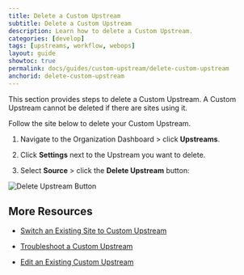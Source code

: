 ```yaml
---
title: Delete a Custom Upstream
subtitle: Delete a Custom Upstream
description: Learn how to delete a Custom Upstream.
categories: [develop]
tags: [upstreams, workflow, webops]
layout: guide
showtoc: true
permalink: docs/guides/custom-upstream/delete-custom-upstream
anchorid: delete-custom-upstream
---
```


This section provides steps to delete a Custom Upstream. A Custom Upstream cannot be deleted if there are sites using it.

Follow the site below to delete your Custom Upstream.

1. Navigate to the Organization Dashboard > click **Upstreams**.

1. Click **Settings** next to the Upstream you want to delete.

1. Select **Source** > click the **Delete Upstream** button:

  ![Delete Upstream Button](../../../images/dashboard/delete-upstream.png)


## More Resources

- [Switch an Existing Site to Custom Upstream](/guides/custom-upstream/switch-to-custom-upstream)

- [Troubleshoot a Custom Upstream](/guides/custom-upstream/troubleshooting)

- [Edit an Existing Custom Upstream](/guides/custom-upstream/edit-custom-upstream)